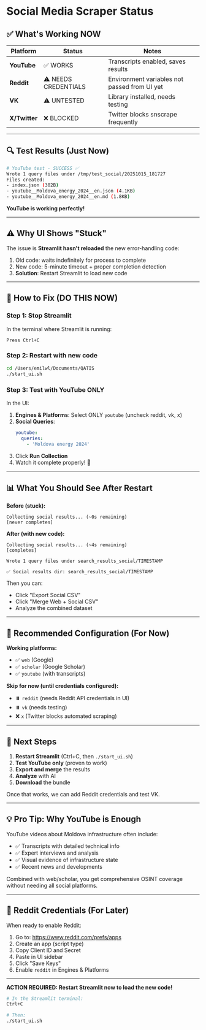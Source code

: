 # Social Media Scraper Status

## ✅ What's Working NOW

| Platform | Status | Notes |
|----------|--------|-------|
| **YouTube** | ✅ WORKS | Transcripts enabled, saves results |
| **Reddit** | ⚠️ NEEDS CREDENTIALS | Environment variables not passed from UI yet |
| **VK** | ⚠️ UNTESTED | Library installed, needs testing |
| **X/Twitter** | ❌ BLOCKED | Twitter blocks snscrape frequently |

---

## 🔍 Test Results (Just Now)

```bash
# YouTube test - SUCCESS ✅
Wrote 1 query files under /tmp/test_social/20251015_181727
Files created:
- index.json (302B)
- youtube__Moldova_energy_2024__en.json (4.1KB)
- youtube__Moldova_energy_2024__en.md (1.8KB)
```

**YouTube is working perfectly!**

---

## ⚠️ Why UI Shows "Stuck"

The issue is **Streamlit hasn't reloaded** the new error-handling code:

1. Old code: waits indefinitely for process to complete
2. New code: 5-minute timeout + proper completion detection
3. **Solution**: Restart Streamlit to load new code

---

## 🔧 How to Fix (DO THIS NOW)

### Step 1: Stop Streamlit
In the terminal where Streamlit is running:
```
Press Ctrl+C
```

### Step 2: Restart with new code
```bash
cd /Users/emilwl/Documents/QATIS
./start_ui.sh
```

### Step 3: Test with YouTube ONLY
In the UI:
1. **Engines & Platforms**: Select ONLY `youtube` (uncheck reddit, vk, x)
2. **Social Queries**:
   ```yaml
   youtube:
     queries:
       - 'Moldova energy 2024'
   ```
3. Click **Run Collection**
4. Watch it complete properly! 🎉

---

## 📊 What You Should See After Restart

**Before (stuck):**
```
Collecting social results... (~0s remaining)
[never completes]
```

**After (with new code):**
```
Collecting social results... (~4s remaining)
[completes]

Wrote 1 query files under search_results_social/TIMESTAMP

✅ Social results dir: search_results_social/TIMESTAMP
```

Then you can:
- Click "Export Social CSV"
- Click "Merge Web + Social CSV"
- Analyze the combined dataset

---

## 🎯 Recommended Configuration (For Now)

**Working platforms:**
- ✅ `web` (Google)
- ✅ `scholar` (Google Scholar)
- ✅ `youtube` (with transcripts)

**Skip for now (until credentials configured):**
- ⏸️ `reddit` (needs Reddit API credentials in UI)
- ⏸️ `vk` (needs testing)
- ❌ `x` (Twitter blocks automated scraping)

---

## 🚀 Next Steps

1. **Restart Streamlit** (Ctrl+C, then `./start_ui.sh`)
2. **Test YouTube only** (proven to work)
3. **Export and merge** the results
4. **Analyze** with AI
5. **Download** the bundle

Once that works, we can add Reddit credentials and test VK.

---

## 💡 Pro Tip: Why YouTube is Enough

YouTube videos about Moldova infrastructure often include:
- ✅ Transcripts with detailed technical info
- ✅ Expert interviews and analysis
- ✅ Visual evidence of infrastructure state
- ✅ Recent news and developments

Combined with web/scholar, you get comprehensive OSINT coverage without needing all social platforms.

---

## 🔑 Reddit Credentials (For Later)

When ready to enable Reddit:
1. Go to: https://www.reddit.com/prefs/apps
2. Create an app (script type)
3. Copy Client ID and Secret
4. Paste in UI sidebar
5. Click "Save Keys"
6. Enable `reddit` in Engines & Platforms

---

**ACTION REQUIRED: Restart Streamlit now to load the new code!**

```bash
# In the Streamlit terminal:
Ctrl+C

# Then:
./start_ui.sh
```


